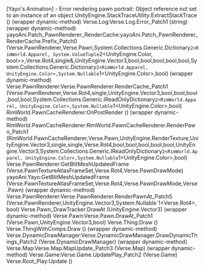 [Yayo's Animation] - Error rendering pawn portrait: Object reference not set to an instance of an object
UnityEngine.StackTraceUtility:ExtractStackTrace ()
(wrapper dynamic-method) Verse.Log:Verse.Log.Error_Patch1 (string)
(wrapper dynamic-method) yayoAni.Patch_PawnRenderer_RenderCache:yayoAni.Patch_PawnRenderer_RenderCache.Prefix_Patch0 (Verse.PawnRenderer,Verse.Pawn,System.Collections.Generic.Dictionary`2<RimWorld.Apparel, System.ValueTuple`2<UnityEngine.Color, bool>>,Verse.Rot4,single&,UnityEngine.Vector3,bool,bool,bool,bool,bool,System.Collections.Generic.Dictionary`2<RimWorld.Apparel, UnityEngine.Color>,System.Nullable`1<UnityEngine.Color>,bool)
(wrapper dynamic-method) Verse.PawnRenderer:Verse.PawnRenderer.RenderCache_Patch1 (Verse.PawnRenderer,Verse.Rot4,single,UnityEngine.Vector3,bool,bool,bool,bool,bool,System.Collections.Generic.IReadOnlyDictionary`2<RimWorld.Apparel, UnityEngine.Color>,System.Nullable`1<UnityEngine.Color>,bool)
RimWorld.PawnCacheRenderer:OnPostRender ()
(wrapper dynamic-method) RimWorld.PawnCacheRenderer:RimWorld.PawnCacheRenderer.RenderPawn_Patch1 (RimWorld.PawnCacheRenderer,Verse.Pawn,UnityEngine.RenderTexture,UnityEngine.Vector3,single,single,Verse.Rot4,bool,bool,bool,bool,bool,UnityEngine.Vector3,System.Collections.Generic.IReadOnlyDictionary`2<RimWorld.Apparel, UnityEngine.Color>,System.Nullable`1<UnityEngine.Color>,bool)
Verse.PawnRenderer:GetBlitMeshUpdatedFrame (Verse.PawnTextureAtlasFrameSet,Verse.Rot4,Verse.PawnDrawMode)
yayoAni.Yayo:GetBlitMeshUpdatedFrame (Verse.PawnTextureAtlasFrameSet,Verse.Rot4,Verse.PawnDrawMode,Verse.Pawn)
(wrapper dynamic-method) Verse.PawnRenderer:Verse.PawnRenderer.RenderPawnAt_Patch5 (Verse.PawnRenderer,UnityEngine.Vector3,System.Nullable`1<Verse.Rot4>,bool)
Verse.Pawn_DrawTracker:DrawAt (UnityEngine.Vector3)
(wrapper dynamic-method) Verse.Pawn:Verse.Pawn.DrawAt_Patch1 (Verse.Pawn,UnityEngine.Vector3,bool)
Verse.Thing:Draw ()
Verse.ThingWithComps:Draw ()
(wrapper dynamic-method) Verse.DynamicDrawManager:Verse.DynamicDrawManager.DrawDynamicThings_Patch2 (Verse.DynamicDrawManager)
(wrapper dynamic-method) Verse.Map:Verse.Map.MapUpdate_Patch3 (Verse.Map)
(wrapper dynamic-method) Verse.Game:Verse.Game.UpdatePlay_Patch2 (Verse.Game)
Verse.Root_Play:Update ()
